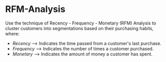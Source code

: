 # RFM-Analysis
Use the technique of Recency - Frequency - Monetary (RFM) Analysis to cluster customers into segmentations based on their purchasing habits,
where:
- *Recency* --> Indicates the time passed from a customer's last purchase.
- *Frequency* --> Indicates the number of times a customer purchased.
- *Monetary* --> Indicates the amount of money a customer has spent.
